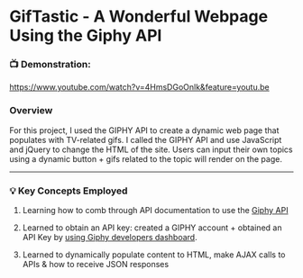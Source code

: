 # GifTastic - A Wonderful Webpage Using the Giphy API

### :tv: **Demonstration:**

https://www.youtube.com/watch?v=4HmsDGoOnlk&feature=youtu.be

### Overview

For this project, I used the GIPHY API to create a dynamic web page that populates with TV-related gifs. I called the GIPHY API and use JavaScript and jQuery to change the HTML of the site. Users can input their own topics using a dynamic button +  gifs related to the topic will render on the page.
   
------------------------------------------------

### :bulb: **Key Concepts Employed**

1. Learning how to comb through API documentation to use the [Giphy API](https://developers.giphy.com/docs/)

2. Learned to obtain an API key: created a GIPHY account + obtained an API Key by [using Giphy developers dashboard](https://developers.giphy.com/dashboard/).

3. Learned to dynamically populate content to HTML, make AJAX calls to APIs & how to receive JSON responses
